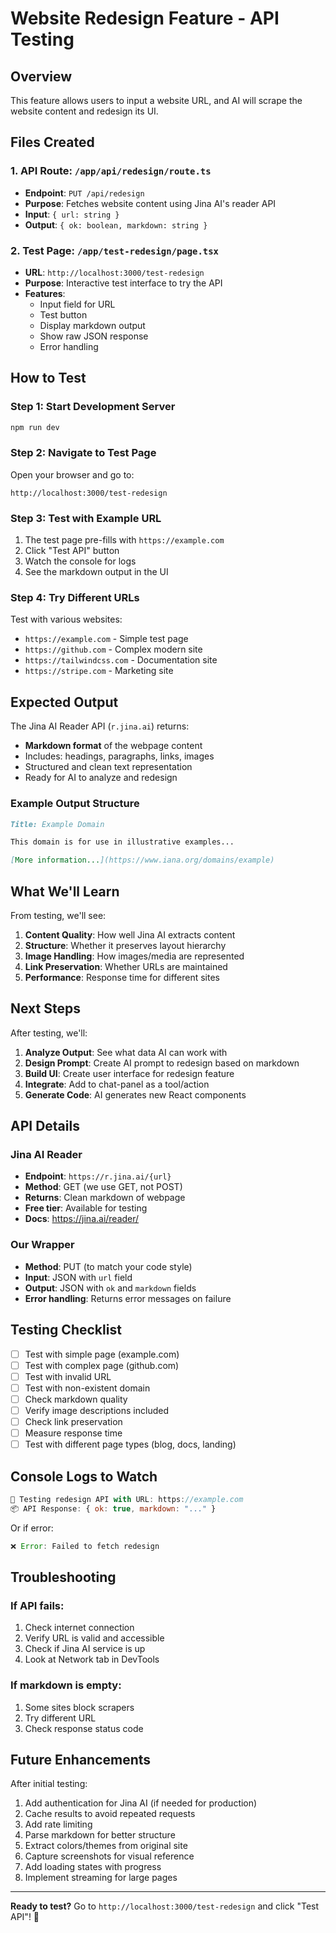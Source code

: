 # Website Redesign Feature - API Testing

## Overview
This feature allows users to input a website URL, and AI will scrape the website content and redesign its UI.

## Files Created

### 1. API Route: `/app/api/redesign/route.ts`
- **Endpoint**: `PUT /api/redesign`
- **Purpose**: Fetches website content using Jina AI's reader API
- **Input**: `{ url: string }`
- **Output**: `{ ok: boolean, markdown: string }`

### 2. Test Page: `/app/test-redesign/page.tsx`
- **URL**: `http://localhost:3000/test-redesign`
- **Purpose**: Interactive test interface to try the API
- **Features**:
  - Input field for URL
  - Test button
  - Display markdown output
  - Show raw JSON response
  - Error handling

## How to Test

### Step 1: Start Development Server
```bash
npm run dev
```

### Step 2: Navigate to Test Page
Open your browser and go to:
```
http://localhost:3000/test-redesign
```

### Step 3: Test with Example URL
1. The test page pre-fills with `https://example.com`
2. Click "Test API" button
3. Watch the console for logs
4. See the markdown output in the UI

### Step 4: Try Different URLs
Test with various websites:
- `https://example.com` - Simple test page
- `https://github.com` - Complex modern site
- `https://tailwindcss.com` - Documentation site
- `https://stripe.com` - Marketing site

## Expected Output

The Jina AI Reader API (`r.jina.ai`) returns:
- **Markdown format** of the webpage content
- Includes: headings, paragraphs, links, images
- Structured and clean text representation
- Ready for AI to analyze and redesign

### Example Output Structure
```markdown
Title: Example Domain

This domain is for use in illustrative examples...

[More information...](https://www.iana.org/domains/example)
```

## What We'll Learn

From testing, we'll see:
1. **Content Quality**: How well Jina AI extracts content
2. **Structure**: Whether it preserves layout hierarchy
3. **Image Handling**: How images/media are represented
4. **Link Preservation**: Whether URLs are maintained
5. **Performance**: Response time for different sites

## Next Steps

After testing, we'll:
1. **Analyze Output**: See what data AI can work with
2. **Design Prompt**: Create AI prompt to redesign based on markdown
3. **Build UI**: Create user interface for redesign feature
4. **Integrate**: Add to chat-panel as a tool/action
5. **Generate Code**: AI generates new React components

## API Details

### Jina AI Reader
- **Endpoint**: `https://r.jina.ai/{url}`
- **Method**: GET (we use GET, not POST)
- **Returns**: Clean markdown of webpage
- **Free tier**: Available for testing
- **Docs**: https://jina.ai/reader/

### Our Wrapper
- **Method**: PUT (to match your code style)
- **Input**: JSON with `url` field
- **Output**: JSON with `ok` and `markdown` fields
- **Error handling**: Returns error messages on failure

## Testing Checklist

- [ ] Test with simple page (example.com)
- [ ] Test with complex page (github.com)
- [ ] Test with invalid URL
- [ ] Test with non-existent domain
- [ ] Check markdown quality
- [ ] Verify image descriptions included
- [ ] Check link preservation
- [ ] Measure response time
- [ ] Test with different page types (blog, docs, landing)

## Console Logs to Watch

```javascript
🧪 Testing redesign API with URL: https://example.com
📦 API Response: { ok: true, markdown: "..." }
```

Or if error:
```javascript
❌ Error: Failed to fetch redesign
```

## Troubleshooting

### If API fails:
1. Check internet connection
2. Verify URL is valid and accessible
3. Check if Jina AI service is up
4. Look at Network tab in DevTools

### If markdown is empty:
1. Some sites block scrapers
2. Try different URL
3. Check response status code

## Future Enhancements

After initial testing:
1. Add authentication for Jina AI (if needed for production)
2. Cache results to avoid repeated requests
3. Add rate limiting
4. Parse markdown for better structure
5. Extract colors/themes from original site
6. Capture screenshots for visual reference
7. Add loading states with progress
8. Implement streaming for large pages

---

**Ready to test?** Go to `http://localhost:3000/test-redesign` and click "Test API"! 🚀
